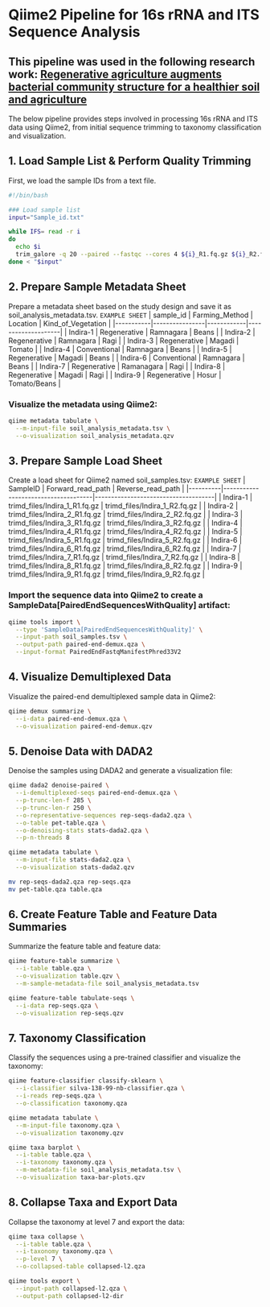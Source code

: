 # Qiime2 Pipeline for 16s rRNA and ITS Sequence Analysis
## This pipeline was used in the following research work: [Regenerative agriculture augments bacterial community structure for a healthier soil and agriculture](https://doi.org/10.3389/fagro.2023.1134514)

The below pipeline provides steps involved in processing 16s rRNA and ITS data using Qiime2, from initial sequence trimming to taxonomy classification and visualization. 

## 1. Load Sample List & Perform Quality Trimming
First, we load the sample IDs from a text file.

```bash
#!/bin/bash

### Load sample list
input="Sample_id.txt"

while IFS= read -r i
do
  echo $i
  trim_galore -q 20 --paired --fastqc --cores 4 ${i}_R1.fq.gz ${i}_R2.fq.gz -o trimd_files
done < "$input"
```
## 2. Prepare Sample Metadata Sheet
Prepare a metadata sheet based on the study design and save it as soil_analysis_metadata.tsv.
`EXAMPLE SHEET`
| sample_id | Farming_Method | Location   | Kind_of_Vegetation |
|-----------|----------------|------------|--------------------|
| Indira-1  | Regenerative   | Ramnagara  | Beans              |
| Indira-2  | Regenerative   | Ramnagara  | Ragi               |
| Indira-3  | Regenerative   | Magadi     | Tomato             |
| Indira-4  | Conventional   | Ramnagara  | Beans              |
| Indira-5  | Regenerative   | Magadi     | Beans              |
| Indira-6  | Conventional   | Ramnagara  | Beans              |
| Indira-7  | Regenerative   | Ramanagara | Ragi               |
| Indira-8  | Regenerative   | Magadi     | Ragi               |
| Indira-9  | Regenerative   | Hosur      | Tomato/Beans       |

### Visualize the metadata using Qiime2:

```bash
qiime metadata tabulate \
  --m-input-file soil_analysis_metadata.tsv \
  --o-visualization soil_analysis_metadata.qzv
```
## 3. Prepare Sample Load Sheet
Create a load sheet for Qiime2 named soil_samples.tsv:
`EXAMPLE SHEET`
| SampleID | Forward_read_path                   | Reverse_read_path                   |
|----------|-------------------------------------|-------------------------------------|
| Indira-1 | trimd_files/Indira_1_R1.fq.gz       | trimd_files/Indira_1_R2.fq.gz       |
| Indira-2 | trimd_files/Indira_2_R1.fq.gz       | trimd_files/Indira_2_R2.fq.gz       |
| Indira-3 | trimd_files/Indira_3_R1.fq.gz       | trimd_files/Indira_3_R2.fq.gz       |
| Indira-4 | trimd_files/Indira_4_R1.fq.gz       | trimd_files/Indira_4_R2.fq.gz       |
| Indira-5 | trimd_files/Indira_5_R1.fq.gz       | trimd_files/Indira_5_R2.fq.gz       |
| Indira-6 | trimd_files/Indira_6_R1.fq.gz       | trimd_files/Indira_6_R2.fq.gz       |
| Indira-7 | trimd_files/Indira_7_R1.fq.gz       | trimd_files/Indira_7_R2.fq.gz       |
| Indira-8 | trimd_files/Indira_8_R1.fq.gz       | trimd_files/Indira_8_R2.fq.gz       |
| Indira-9 | trimd_files/Indira_9_R1.fq.gz       | trimd_files/Indira_9_R2.fq.gz       |

### Import the sequence data into Qiime2 to create a SampleData[PairedEndSequencesWithQuality] artifact:
```bash
qiime tools import \
  --type 'SampleData[PairedEndSequencesWithQuality]' \
  --input-path soil_samples.tsv \
  --output-path paired-end-demux.qza \
  --input-format PairedEndFastqManifestPhred33V2
```
## 4. Visualize Demultiplexed Data
Visualize the paired-end demultiplexed sample data in Qiime2:
```bash
qiime demux summarize \
  --i-data paired-end-demux.qza \
  --o-visualization paired-end-demux.qzv
```
## 5. Denoise Data with DADA2
Denoise the samples using DADA2 and generate a visualization file:

```bash
qiime dada2 denoise-paired \
  --i-demultiplexed-seqs paired-end-demux.qza \
  --p-trunc-len-f 285 \
  --p-trunc-len-r 250 \
  --o-representative-sequences rep-seqs-dada2.qza \
  --o-table pet-table.qza \
  --o-denoising-stats stats-dada2.qza \
  --p-n-threads 8

qiime metadata tabulate \
  --m-input-file stats-dada2.qza \
  --o-visualization stats-dada2.qzv

mv rep-seqs-dada2.qza rep-seqs.qza
mv pet-table.qza table.qza
```

## 6. Create Feature Table and Feature Data Summaries
Summarize the feature table and feature data:
```bash
qiime feature-table summarize \
  --i-table table.qza \
  --o-visualization table.qzv \
  --m-sample-metadata-file soil_analysis_metadata.tsv

qiime feature-table tabulate-seqs \
  --i-data rep-seqs.qza \
  --o-visualization rep-seqs.qzv
```
## 7. Taxonomy Classification
Classify the sequences using a pre-trained classifier and visualize the taxonomy:

```bash
qiime feature-classifier classify-sklearn \
  --i-classifier silva-138-99-nb-classifier.qza \
  --i-reads rep-seqs.qza \
  --o-classification taxonomy.qza

qiime metadata tabulate \
  --m-input-file taxonomy.qza \
  --o-visualization taxonomy.qzv

qiime taxa barplot \
  --i-table table.qza \
  --i-taxonomy taxonomy.qza \
  --m-metadata-file soil_analysis_metadata.tsv \
  --o-visualization taxa-bar-plots.qzv
```
## 8. Collapse Taxa and Export Data
Collapse the taxonomy at level 7 and export the data:

```bash
qiime taxa collapse \
  --i-table table.qza \
  --i-taxonomy taxonomy.qza \
  --p-level 7 \
  --o-collapsed-table collapsed-l2.qza

qiime tools export \
  --input-path collapsed-l2.qza \
  --output-path collapsed-l2-dir
```


